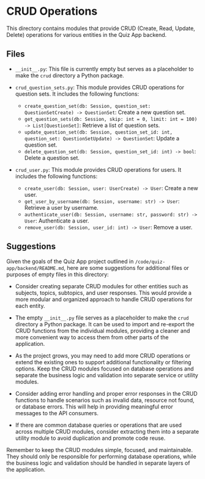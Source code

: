 # CRUD Operations

This directory contains modules that provide CRUD (Create, Read, Update, Delete) operations for various entities in the Quiz App backend.

## Files

- `__init__.py`: This file is currently empty but serves as a placeholder to make the `crud` directory a Python package.

- `crud_question_sets.py`: This module provides CRUD operations for question sets. It includes the following functions:
  - `create_question_set(db: Session, question_set: QuestionSetCreate) -> QuestionSet`: Create a new question set.
  - `get_question_sets(db: Session, skip: int = 0, limit: int = 100) -> List[QuestionSet]`: Retrieve a list of question sets.
  - `update_question_set(db: Session, question_set_id: int, question_set: QuestionSetUpdate) -> QuestionSet`: Update a question set.
  - `delete_question_set(db: Session, question_set_id: int) -> bool`: Delete a question set.

- `crud_user.py`: This module provides CRUD operations for users. It includes the following functions:
  - `create_user(db: Session, user: UserCreate) -> User`: Create a new user.
  - `get_user_by_username(db: Session, username: str) -> User`: Retrieve a user by username.
  - `authenticate_user(db: Session, username: str, password: str) -> User`: Authenticate a user.
  - `remove_user(db: Session, user_id: int) -> User`: Remove a user.

## Suggestions

Given the goals of the Quiz App project outlined in `/code/quiz-app/backend/README.md`, here are some suggestions for additional files or purposes of empty files in this directory:

- Consider creating separate CRUD modules for other entities such as subjects, topics, subtopics, and user responses. This would provide a more modular and organized approach to handle CRUD operations for each entity.

- The empty `__init__.py` file serves as a placeholder to make the `crud` directory a Python package. It can be used to import and re-export the CRUD functions from the individual modules, providing a cleaner and more convenient way to access them from other parts of the application.

- As the project grows, you may need to add more CRUD operations or extend the existing ones to support additional functionality or filtering options. Keep the CRUD modules focused on database operations and separate the business logic and validation into separate service or utility modules.

- Consider adding error handling and proper error responses in the CRUD functions to handle scenarios such as invalid data, resource not found, or database errors. This will help in providing meaningful error messages to the API consumers.

- If there are common database queries or operations that are used across multiple CRUD modules, consider extracting them into a separate utility module to avoid duplication and promote code reuse.

Remember to keep the CRUD modules simple, focused, and maintainable. They should only be responsible for performing database operations, while the business logic and validation should be handled in separate layers of the application.
